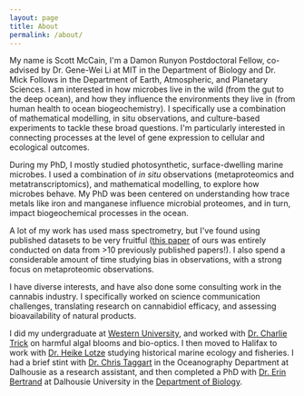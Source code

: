 ```yaml
---
layout: page
title: About
permalink: /about/
---
```


My name is Scott McCain, I'm a Damon Runyon Postdoctoral Fellow, co-advised by Dr. Gene-Wei Li at MIT in the Department of Biology and Dr. Mick Follows in the Department of Earth, Atmospheric, and 
Planetary Sciences. I am interested in how microbes live in the wild (from the gut to the deep ocean), and how they influence the environments they live in (from human 
health to ocean biogeochemistry). I specifically 
use a combination of 
mathematical modelling, in situ observations, and culture-based experiments to tackle these broad questions. I'm particularly interested in connecting processes at the 
level of gene expression to cellular and ecological outcomes.

During my PhD, I mostly studied photosynthetic, surface-dwelling marine microbes. I used a combination of *in situ* observations (metaproteomics and 
metatranscriptomics), and mathematical modelling, to explore how microbes behave. My PhD was been centered on understanding how trace metals like iron and manganese influence microbial proteomes, and in turn, impact biogeochemical processes in the ocean. 

A lot of my work has used mass spectrometry, but I've found using published datasets to be very fruitful ([this paper](https://pubmed.ncbi.nlm.nih.gov/31483995/) of ours was entirely conducted on data from >10 previously published papers!). I also spend a considerable amount of time studying bias in observations, with a strong focus on metaproteomic observations.

I have diverse interests, and have also done some consulting work in the cannabis industry. I specifically worked on science communication challenges, translating research on cannabidiol efficacy, and assessing bioavailability of natural products.

I did my undergraduate at [Western University](https://www.uwo.ca/biology/), and worked with [Dr. Charlie Trick](https://www.uwo.ca/biology/directory/faculty/trick.html) on harmful algal blooms and bio-optics. I then moved to Halifax to work with [Dr. Heike Lotze](http://lotzelab.biology.dal.ca/) studying historical marine ecology and fisheries. I had a brief stint with [Dr. Chris Taggart](http://fishocean.ocean.dal.ca/) in the Oceanography Department at Dalhousie as a research assistant, and then completed a PhD with [Dr. Erin Bertrand](http://erinbertrand.blogspot.ca/) at Dalhousie University in the [Department of Biology](https://www.dal.ca/faculty/science/biology.html).


